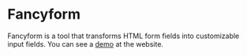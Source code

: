# Fancyform

Fancyform is a tool that transforms HTML form fields into customizable input fields. You can see a [demo](http://lutrasoft.nl/jQuery/fancyform/) at the website.